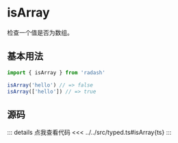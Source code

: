 # isArray

检查一个值是否为数组。

## 基本用法

```ts
import { isArray } from 'radash'

isArray('hello') // => false
isArray(['hello']) // => true
```

## 源码

::: details 点我查看代码
<<< ../../src/typed.ts#isArray{ts}
:::
